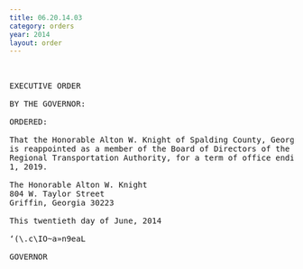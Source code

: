 ```yaml
---
title: 06.20.14.03
category: orders
year: 2014
layout: order
---
```


<pre> 

EXECUTIVE ORDER

BY THE GOVERNOR:

ORDERED:

That the Honorable Alton W. Knight of Spalding County, Georgia,
is reappointed as a member of the Board of Directors of the Georgia
Regional Transportation Authority, for a term of office ending June
1, 2019.

The Honorable Alton W. Knight
804 W. Taylor Street
Griffin, Georgia 30223

This twentieth day of June, 2014

‘(\.c\IO~a»n9eaL

GOVERNOR

</pre>
